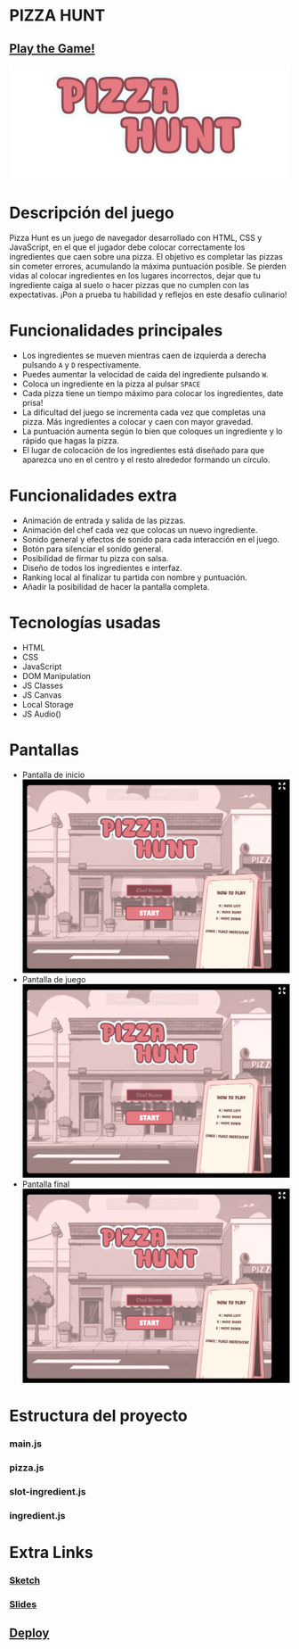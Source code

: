 # PIZZA HUNT

## [Play the Game!](https://david-carballo.github.io/pizza-hunt-game/)

![Game Logo](imgs/title.png)


# Descripción del juego

Pizza Hunt es un juego de navegador desarrollado con HTML, CSS y JavaScript, en el que el jugador debe colocar correctamente los ingredientes que caen sobre una pizza. El objetivo es completar las pizzas sin cometer errores, acumulando la máxima puntuación posible. Se pierden vidas al colocar ingredientes en los lugares incorrectos, dejar que tu ingrediente caiga al suelo o hacer pizzas que no cumplen con las expectativas. ¡Pon a prueba tu habilidad y reflejos en este desafío culinario!

# Funcionalidades principales

- Los ingredientes se mueven mientras caen de izquierda a derecha pulsando `A` y `D` respectivamente.
- Puedes aumentar la velocidad de caida del ingrediente pulsando `W`.
- Coloca un ingrediente en la pizza al pulsar `SPACE`
- Cada pizza tiene un tiempo máximo para colocar los ingredientes, date prisa!
- La dificultad del juego se incrementa cada vez que completas una pizza. Más ingredientes a colocar y caen con mayor gravedad.
- La puntuación aumenta según lo bien que coloques un ingrediente y lo rápido que hagas la pizza.
- El lugar de colocación de los ingredientes está diseñado para que aparezca uno en el centro y el resto alrededor formando un círculo.

# Funcionalidades extra

- Animación de entrada y salida de las pizzas.
- Animación del chef cada vez que colocas un nuevo ingrediente.
- Sonido general y efectos de sonido para cada interacción en el juego.
- Botón para silenciar el sonido general.
- Posibilidad de firmar tu pizza con salsa.
- Diseño de todos los ingredientes e interfaz.
- Ranking local al finalizar tu partida con nombre y puntuación.
- Añadir la posibilidad de hacer la pantalla completa.

# Tecnologías usadas

- HTML
- CSS
- JavaScript
- DOM Manipulation
- JS Classes
- JS Canvas
- Local Storage
- JS Audio()

# Pantallas

- Pantalla de inicio
![Pantalla Inicio](imgs/screen1.png)
- Pantalla de juego
![Pantalla juego](imgs/screen1.png)
- Pantalla final
![Pantalla final](imgs/screen1.png)

# Estructura del proyecto

### main.js


### pizza.js


### slot-ingredient.js


### ingredient.js


# Extra Links 

### [Sketch](https://excalidraw.com/#json=tdL9epACcaTdBw-_vJRle,lhbTvQDijF3l5X6kIrDgaA)

### [Slides](https://docs.google.com/presentation/d/1ZgA6PL4nmm79Ua8FhXcfe5Rs7zDKFidkSSkIVHIyqFw/edit?usp=sharing)

## [Deploy](https://david-carballo.github.io/pizza-hunt-game/)